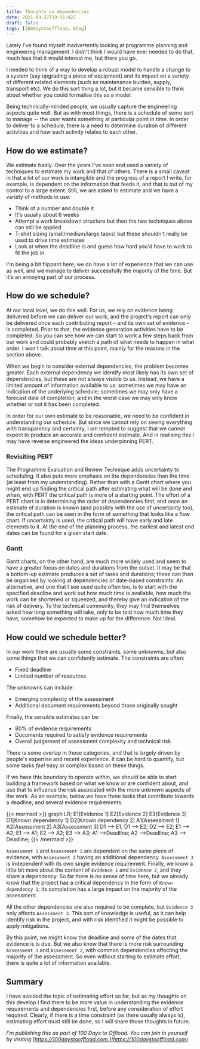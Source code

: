 ```yaml
---
title: Thoughts on dependencies
date: 2021-03-27T19:56:02Z
draft: false
tags: [100daystooffload, blog]
---
```


Lately I've found myself inadvertently looking at programme planning and engineering management. I didn't think I would have ever needed to do that, much less that it would interest me, but there you go.

I needed to think of a way to develop a robust model to handle a change to a system (say upgrading a piece of equipment) and its impact on a variety of different related elements (such as maintenance burden, supply, transport etc). We do this sort thing a lot, but it became sensible to think about whether you could formalise this as a model.

Being technically-minded people, we usually capture the engineering aspects quite well. But as with most things, there is a schedule of some sort to manage -- the user wants something at particular point in time. In order to deliver to a schedule, there is a need to determine duration of different activities and how each activity relates to each other.

## How do we estimate?

We estimate badly. Over the years I've seen and used a variety of techniques to estimate my work and that of others. There is a small caveat in that a lot of our work is intangible and the progress of a report I write, for example, is dependent on the information that feeds it, and that is out of my control to a large extent. Still, we are asked to estimate and we have a variety of methods in use:

- Think of a number and double it
- It's usually about 6 weeks
- Attempt a work breakdown structure but then the two techniques above can still be applied
- T-shirt sizing (small/medium/large tasks) but these shouldn't really be used to drive time estimates
- Look at when the deadline is and guess how hard you'd have to work to fit the job in

I'm being a bit flippant here; we do have a lot of experience that we can use as well, and we manage to deliver successfully the majority of the time. But it's an annoying part of our process.

## How do we schedule?

At our local level, we do this well. For us, we rely on evidence being delivered before we can deliver our work, and the project's report can only be delivered once each contributing report – and its own set of evidence – is completed. Prior to that, the evidence generation activities have to be completed. So you can see how we can start to work a few steps back from our work and could probably sketch a path of what needs to happen in what order. I won't talk about time at this point, mainly for the reasons in the section above.

When we begin to consider external dependencies, the problem becomes greater. Each external dependency we identify most likely has its own set of dependencies, but these are not always visible to us. Instead, we have a limited amount of information available to us: sometimes we may have an indication of the underlying schedule; sometimes we may only have a forecast date of completion; and in the worst case we may only know whether or not it has been completed.

In order for our own estimate to be reasonable, we need to be confident in understanding our schedule. But since we cannot rely on seeing everything with transparency and certainty, I am tempted to suggest that we cannot expect to produce an accurate and confident estimate. And in realising this I may have reverse engineered the ideas underpinning PERT.

### Revisiting PERT

The Programme Evaluation and Review Technique adds uncertainty to scheduling. It also puts more emphasis on the dependencies than the time (at least from my understanding). Rather than with a Gantt chart where you might end up finding the critical path after estimating what will be done and when, with PERT the critical path is more of a starting point. The effort of a PERT chart is in determining the order of dependencies first, and once an estimate of duration is known (and possibly with the use of uncertainty too), the critical path can be seen in the form of something that looks like a flow chart. If uncertainty is used, the critical path will have early and late elements to it. At the end of the planning process, the earliest and latest end dates can be found for a given start date.

### Gantt

Gantt charts, on the other hand, are much more widely used and seem to have a greater focus on dates and durations from the outset. It may be that a bottom-up estimate produces a set of tasks and durations; these can then be organised by looking at dependencies or date-based constraints. An alternative, and one that I see used quite often too, is to start with the specified deadline and work out how much time is available, how much the work can be shortened or squeezed, and thereby give an indication of the risk of delivery. To the technical community, they may find themselves asked how long something will take, only to be told how much time they have, somehow be expected to make up for the difference. Not ideal.

## How could we schedule better?

In our work there are usually some constraints, some unknowns, but also some things that we can confidently estimate. The constraints are often:

- Fixed deadline
- Limited number of resources

The unknowns can include:

- Emerging complexity of the assessment
- Additional document requirements beyond those originally sought

Finally, the sensible estimates can be:

- 80% of evidence requirements
- Documents required to satisfy evidence requirements
- Overall judgement of assessment complexity and technical risk

There is some overlap in these categories, and that is largely driven by people's expertise and recent experience. It can be hard to quantify, but some tasks _feel_ easy or complex based on these things.

If we have this boundary to operate within, we should be able to start building a framework based on what we know or are confident about, and use that to influence the risk associated with the more unknown aspects of the work. As an example, below we have three tasks that contribute towards a deadline, and several evidence requirements.

{{< mermaid >}}
graph LR;
E1[Evidence 1]
E2[Evidence 2]
E3[Evidence 3]
D1[Known dependency 1]
D2[Known dependency 2]
A1[Assessment 1]
A2[Assessment 2]
A3[Assessment 3]
D1 --> E1;
D1 --> E2;
D2 --> E2;
E1 --> A2;
E1 --> A1;
E2 --> A2;
E3 --> A3;
A1 -->Deadline;
A2 -->Deadline;
A3 --> Deadline;
{{< /mermaid >}}

`Assessment 1` and `Assessment 2` are dependent on the same piece of evidence, with `Assessment 2` having an additional dependency. `Assessment 3` is independent with its own single evidence requirement. Finally, we know a little bit more about the content of `Evidence 1` and `Evidence 2`, and they share a dependency. So far there is no sense of time here, but we already know that the project has a critical dependency in the form of `Known dependency 1`; its completion has a large impact on the majority of the assessment.

All the other dependencies are also required to be complete, but `Evidence 3` only affects `Assessment 3`. This sort of knowledge is useful, as it can help identify risk in the project, and with risk identified it might be possible to apply mitigations.

By this point, we might know the deadline and some of the dates that evidence is is due. But we also know that there is more risk surrounding `Assessment 1` and `Assessment 2`, with common dependencies affecting the majority of the assessment. So even without starting to estimate effort, there is quite a lot of information available.

## Summary

I have avoided the topic of estimating effort so far, but as my thoughts on this develop I find there to be more value in understanding the evidence requirements and dependencies first, before any consideration of effort required. Clearly, if there is a time constraint (as there usually always is), estimating effort must still be done, so I will share those thoughts in future.

_I'm publishing this as part of 100 Days to Offload. You can join in yourself by visiting [https://100daystooffload.com.](https://100daystooffload.com)_
